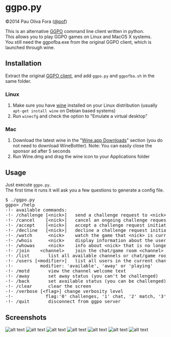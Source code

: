 ggpo.py
=======

&copy;2014 Pau Oliva Fora ([@pof](https://twitter.com/pof))

This is an alternative [GGPO](http://ggpo.net/) command line client written in python.<br />
This allows you to play GGPO games on Linux and MacOS X systems.<br />
You still need the ggpofba.exe from the original GGPO client, which is launched through wine.

## Installation

Extract the original [GGPO client](http://ggpo.net/download/), and add ```ggpo.py``` and ```ggpofba.sh``` in the same folder.

### Linux
1. Make sure you have [wine](http://www.winehq.org/) installed on your Linux distribution (usually ```apt-get install wine``` on Debian based systems)
2. Run ```winecfg``` and check the option to "Emulate a virtual desktop"

### Mac
1. Download the latest wine in the "[Wine.app Downloads](http://winebottler.kronenberg.org/downloads)" section (you do not need to download WineBottler). Note: You can easily close the sponsor ad after 5 seconds
2. Run Wine.dmg and drag the wine icon to your Applications folder

## Usage
Just execute ```ggpo.py```.<br />
The first time it runs it will ask you a few questions to generate a config file.
<pre>
$ ./ggpo.py
ggpo&gt; /help
-!- available commands:
-!- /challenge [&lt;nick&gt;]	send a challenge request to &lt;nick&gt;
-!- /cancel    [&lt;nick&gt;]	cancel an ongoing challenge request to &lt;nick&gt;
-!- /accept    [&lt;nick&gt;]	accept a challenge request initiated by &lt;nick&gt;
-!- /decline   [&lt;nick&gt;]	decline a challenge request initiated by &lt;nick&gt;
-!- /watch      &lt;nick&gt;	watch the game that &lt;nick&gt; is currently playing
-!- /whois      &lt;nick&gt;	display information about the user &lt;nick&gt;
-!- /whowas     &lt;nick&gt;	info about &lt;nick&gt; that is no longer connected
-!- /join    &lt;channel&gt;	join the chat/game room &lt;channel&gt;
-!- /list 		list all available channels or chat/game rooms
-!- /users [&lt;modifier&gt;]	list all users in the current channel
-!-          modifier: 'available', 'away' or 'playing'
-!- /motd 		view the channel welcome text
-!- /away 		set away status (you can't be challenged)
-!- /back 		set available status (you can be challenged)
-!- /clear 		clear the screen
-!- /verbose [&lt;flag&gt;]	change verbosity level
-!-            flag:'0' challenges, '1' chat, '2' match, '3' status
-!- /quit 		disconnect from ggpo server
</pre>

## Screenshots
![alt text](https://github.com/poliva/ggpo/raw/master/img/ggpo-pof.png "ggpo screenshot 0")
![alt text](https://github.com/poliva/ggpo/raw/master/img/ggpo-py1.png "ggpo screenshot 1")
![alt text](https://github.com/poliva/ggpo/raw/master/img/ggpo-py2.png "ggpo screenshot 2")
![alt text](https://github.com/poliva/ggpo/raw/master/img/ggpo-py3.png "ggpo screenshot 3")
![alt text](https://github.com/poliva/ggpo/raw/master/img/ggpo-py4.png "ggpo screenshot 4")
![alt text](https://github.com/poliva/ggpo/raw/master/img/ggpo-py5.png "ggpo screenshot 5")
![alt text](https://github.com/poliva/ggpo/raw/master/img/ggpo-py6.png "ggpo screenshot 6")

